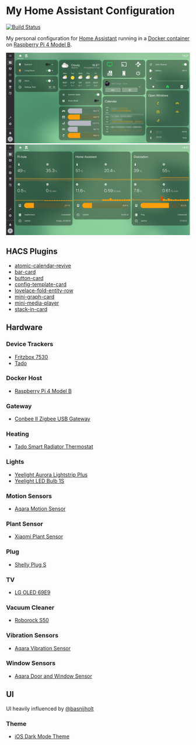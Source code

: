 # My Home Assistant Configuration

[![Build Status](https://travis-ci.org/pkissling/home-assistant.svg?branch=master)](https://travis-ci.org/pkissling/home-assistant)

My personal configuration for [Home Assistant](https://www.home-assistant.io) running in a [Docker container](https://www.home-assistant.io/docs/installation/docker/) on [Raspberry Pi 4 Model B](https://www.raspberrypi.org/products/raspberry-pi-4-model-b/).

![Home](/.screenshots/home.png)
![Monitoring](/.screenshots/monitoring.png)

## HACS Plugins
* [atomic-calendar-revive](https://github.com/marksie1988/atomic-calendar-revive)
* [bar-card](https://github.com/custom-cards/bar-card)
* [button-card](https://github.com/custom-cards/button-card)
* [config-template-card](https://github.com/iantrich/config-template-card)
* [lovelace-fold-entity-row](https://github.com/thomasloven/lovelace-fold-entity-row)
* [mini-graph-card](https://github.com/kalkih/mini-graph-card)
* [mini-media-player](https://github.com/kalkih/mini-media-player)
* [stack-in-card](https://github.com/custom-cards/stack-in-card)

## Hardware

### Device Trackers
* [Fritzbox 7530](https://en.avm.de/products/fritzbox/fritzbox-7530/)
* [Tado](https://www.tado.com/de-en/products/smart-radiator-starter-kit)

### Docker Host
* [Raspberry Pi 4 Model B](https://www.raspberrypi.org/products/raspberry-pi-4-model-b/)

### Gateway
* [Conbee II Zigbee USB Gateway](https://phoscon.de/en/conbee2)

### Heating
* [Tado Smart Radiator Thermostat](https://www.tado.com/de-en/products/smart-radiator-valve)

### Lights
* [Yeelight Aurora Lightstrip Plus](https://www.yeelight.com/en_US/product/pitaya-plus)
* [Yeelight LED Bulb 1S](https://www.yeelight.com/en_US/product/lemon2-color)

### Motion Sensors
* [Aqara Motion Sensor](https://www.aqara.com/us/motion_sensor.html)

### Plant Sensor
* [Xiaomi Plant Sensor](https://wiki.fhem.de/wiki/Xiaomi_Flower_Sensor)

### Plug
* [Shelly Plug S](https://shelly.cloud/products/shelly-plug-s-smart-home-automation-device/)

### TV
* [LG OLED 69E9](https://www.lg.com/uk/tvs/lg-OLED65E9)

### Vacuum Cleaner
* [Roborock S50](https://en.roborock.com/pages/robot-vacuum-cleaner)

### Vibration Sensors
* [Aqara Vibration Sensor](https://www.aqara.com/us/vibration_sensor.html)

### Window Sensors
* [Aqara Door and Window Sensor](https://www.aqara.com/us/door_and_window_sensor.html)

## UI
UI heavily influenced by [@basnijholt](https://github.com/basnijholt/home-assistant-config)

### Theme
* [iOS Dark Mode Theme](https://github.com/basnijholt/lovelace-ios-dark-mode-theme)

